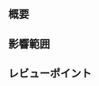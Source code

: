 ## 概要
<!-- コードの変更理由や意図を書きましょう -->

## 影響範囲
<!-- この変更によりどのような影響が出るか書きましょう -->

## レビューポイント
<!-- もやもやしていることやレビュー時に特に見てほしいポイントを書きましょう -->

